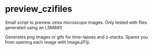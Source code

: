 # preview_czifiles
Small script to preview zeiss microscope images. Only tested with files generated using an LSM880

Generates png images or gifs for time-lapses and z-stacks. Spares you from opening each image with ImageJ/Fiji.
